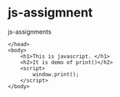 # js-assigmnent
js-assignments

<html>
    <head>
        <title>Assignment-2</title>

    </head>
    <body>
        <h1>This is javascript. </h1>
        <h2>It is demo of print()</h2>
        <script>
            window.print();
        </script>
    </body>
</html>

